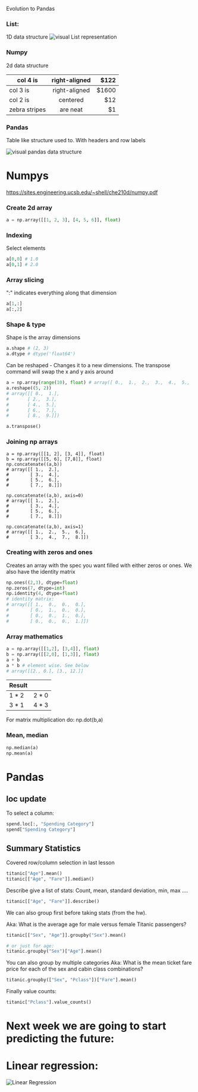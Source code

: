 Evolution to Pandas

### List:
1D data structure
![visual List representation](https://files.realpython.com/media/t.eb0b38e642c5.png)

### Numpy 
2d data structure

| col 4 is       | right-aligned           |  $122  |
| ------------- |:-------------:| -----:|
| col 3 is      | right-aligned | $1600 |
| col 2 is      | centered      |   $12 |
| zebra stripes | are neat      |    $1 |

### Pandas
Table like structure used to. With headers and row labels

![visual pandas data structure](https://pandas.pydata.org/docs/_images/01_table_dataframe.svg)



# Numpys
https://sites.engineering.ucsb.edu/~shell/che210d/numpy.pdf

### Create 2d array
```python
a = np.array([[1, 2, 3], [4, 5, 6]], float)
```

### Indexing
Select elements
```python
a[0,0] # 1.0
a[0,1] # 2.0
```

### Array slicing
":" indicates everything along that dimension
```python
a[1,:]
a[:,2]
```

### Shape & type 
Shape is the array dimensions
```python
a.shape # (2, 3)
a.dtype # dtype('float64')
```

Can be reshaped - Changes it to a new dimensions. The transpose command will swap the x and y axis around
```python
a = np.array(range(10), float) # array([ 0.,  1.,  2.,  3.,  4.,  5.,  6.,  7.,  8.,  9.])
a.reshape((5, 2))
# array([[ 0.,  1.],
#       [ 2.,  3.],
#       [ 4.,  5.],
#       [ 6.,  7.],
#       [ 8.,  9.]])

a.transpose()
```

### Joining np arrays
```
a = np.array([[1, 2], [3, 4]], float)
b = np.array([[5, 6], [7,8]], float)
np.concatenate((a,b))
# array([[ 1.,  2.],
#        [ 3.,  4.],
#        [ 5.,  6.],
#        [ 7.,  8.]])

np.concatenate((a,b), axis=0)
# array([[ 1.,  2.],
#        [ 3.,  4.],
#        [ 5.,  6.],
#        [ 7.,  8.]])

np.concatenate((a,b), axis=1)
# array([[ 1.,  2.,  5.,  6.],
#        [ 3.,  4.,  7.,  8.]])
```

### Creating with zeros and ones
Creates an array with the spec you want filled with either zeros or ones. We also have the identity matrix
```python
np.ones((2,3), dtype=float)
np.zeros(7, dtype=int)
np.identity(4, dtype=float)
# identity matrix:
# array([[ 1.,  0.,  0.,  0.],
#        [ 0.,  1.,  0.,  0.],
#        [ 0.,  0.,  1.,  0.],
#        [ 0.,  0.,  0.,  1.]])
```


### Array mathematics
```python
a = np.array([[1,2], [3,4]], float)
b = np.array([[2,0], [1,3]], float)
a + b 
a * b # element wise. See below
# array([[2., 0.], [3., 12.]]
```

| Result|      |
| ----  |:-----: | 
| 1 * 2 |  2 * 0 |
| 3 * 1 |  4 * 3 |


For matrix multiplication do: np.dot(b,a)

### Mean, median
```python
np.median(a)
np.mean(a)
```


# Pandas

## loc update
To select a column:
```python
spend.loc[:, "Spending Category"]
spend["Spending Category"]
```

## Summary Statistics
Covered row/column selection in last lesson
```python
titanic["Age"].mean()
titanic[["Age", "Fare"]].median()
```

Describe give a list of stats: Count, mean, standard deviation, min, max ....
```python
titanic[["Age", "Fare"]].describe()
```

We can also group first before taking stats (from the hw).

Aka: What is the average age for male versus female Titanic passengers?
```python
titanic[["Sex", "Age"]].groupby("Sex").mean()

# or just for age:
titanic.groupby("Sex")["Age"].mean()
```

You can also group by multiple categories
Aka: What is the mean ticket fare price for each of the sex and cabin class combinations?
```python
titanic.groupby(["Sex", "Pclass"])["Fare"].mean()
```

Finally value counts:
```python
titanic["Pclass"].value_counts()
```


# Next week we are going to start predicting the future:
# Linear regression:
![Linear Regression](https://upload.wikimedia.org/wikipedia/commons/thumb/3/3a/Linear_regression.svg/2880px-Linear_regression.svg.png)
